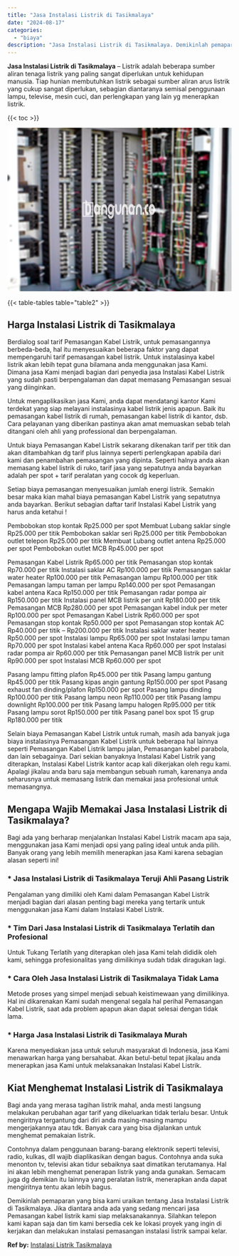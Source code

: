 ```yaml
---
title: "Jasa Instalasi Listrik di Tasikmalaya"
date: "2024-08-17"
categories: 
  - "biaya"
description: "Jasa Instalasi Listrik di Tasikmalaya. Demikinlah pemaparan yang bisa kami uraikan tentang Jasa Instalasi Listrik di Tasikmalaya. Jika diantara anda ada yang..."
---
```


**Jasa Instalasi Listrik di Tasikmalaya** – Listrik adalah beberapa sumber aliran tenaga listrik yang paling sangat diperlukan untuk kehidupan manusia. Tiap hunian membutuhkan listrik sebagai sumber aliran arus listrik yang cukup sangat diperlukan, sebagian diantaranya semisal penggunaan lampu, televise, mesin cuci, dan perlengkapan yang lain yg menerapkan listrik.

{{< toc >}}

![Jasa Instalasi Listrik di Tasikmalaya](/images/instalasi-listrik-murah08.png)

{{< table-tables table="table2" >}}

## Harga Instalasi Listrik di Tasikmalaya

Berdialog soal tarif Pemasangan Kabel Listrik, untuk pemasangannya berbeda-beda, hal itu menyesuaikan beberapa faktor yang dapat mempengaruhi tarif pemasangan kabel listrik. Untuk instalasinya kabel listrik akan lebih tepat guna bilamana anda menggunakan jasa Kami. Dimana jasa Kami menjadi bagian dari penyedia jasa Instalasi Kabel Listrik yang sudah pasti berpengalaman dan dapat memasang Pemasangan sesuai yang diinginkan.

Untuk mengaplikasikan jasa Kami, anda dapat mendatangi kantor Kami terdekat yang siap melayani instalasinya kabel listrik jenis apapun. Baik itu pemasangan kabel listrik di rumah, pemasangan kabel listrik di kantor, dsb. Cara pelayanan yang diberikan pastinya akan amat memuaskan sebab telah ditangani oleh ahli yang professional dan berpengalaman.

Untuk biaya Pemasangan Kabel Listrik sekarang dikenakan tarif per titik dan akan ditambahkan dg tarif plus lainnya seperti perlengkapan apabila dari kami dan penambahan pemasangan yang dipinta. Seperti halnya anda akan memasang kabel listrik di ruko, tarif jasa yang sepatutnya anda bayarkan adalah per spot + tarif peralatan yang cocok dg keperluan.

Setiap biaya pemasangan menyesuaikan jumlah energi listrik. Semakin besar maka kian mahal biaya pemasangan Kabel Listrik yang sepatutnya anda bayarkan. Berikut sebagian daftar tarif Instalasi Kabel Listrik yang harus anda ketahui !

Pembobokan stop kontak Rp25.000 per spot Membuat Lubang saklar single Rp25.000 per titik Pembobokan saklar seri Rp25.000 per titik Pembobokan outlet telepon Rp25.000 per titik Membuat Lubang outlet antena Rp25.000 per spot Pembobokan outlet MCB Rp45.000 per spot

Pemasangan Kabel Listrik Rp65.000 per titik Pemasangan stop kontak Rp70.000 per titik Instalasi saklar AC Rp100.000 per titik Pemasangan saklar water heater Rp100.000 per titik Pemasangan lampu Rp100.000 per titik Pemasangan lampu taman per lampu Rp140.000 per spot Pemasangan kabel antena Kaca Rp150.000 per titik Pemasangan radar pompa air Rp150.000 per titik Instalasi panel MCB listrik per unit Rp180.000 per titik Pemasangan MCB Rp280.000 per spot Pemasangan kabel induk per meter Rp100.000 per spot Pemasangan Kabel Listrik Rp60.000 per spot Pemasangan stop kontak Rp50.000 per spot Pemasangan stop kontak AC Rp40.000 per titik – Rp200.000 per titik Instalasi saklar water heater Rp50.000 per spot Instalasi lampu Rp65.000 per spot Instalasi lampu taman Rp70.000 per spot Instalasi kabel antena Kaca Rp60.000 per spot Instalasi radar pompa air Rp60.000 per titik Pemasangan panel MCB listrik per unit Rp90.000 per spot Instalasi MCB Rp60.000 per spot

Pasang lampu fitting plafon Rp45.000 per titik Pasang lampu gantung Rp45.000 per titik Pasang kipas angin gantung Rp150.000 per spot Pasang exhaust fan dinding/plafon Rp150.000 per spot Pasang lampu dinding Rp100.000 per titik Pasang lampu neon Rp110.000 per titik Pasang lampu downlight Rp100.000 per titik Pasang lampu halogen Rp95.000 per titik Pasang lampu sorot Rp150.000 per titik Pasang panel box spot 15 grup Rp180.000 per titik

Selain biaya Pemasangan Kabel Listrik untuk rumah, masih ada banyak juga biaya instalasinya Pemasangan Kabel Listrik untuk beberapa hal lainnya seperti Pemasangan Kabel Listrik lampu jalan, Pemasangan kabel parabola, dan lain sebagainya. Dari sekian banyaknya Instalasi Kabel Listrik yang diterapkan, Instalasi Kabel Listrik kantor acap kali dikerjakan oleh regu kami. Apalagi jikalau anda baru saja membangun sebuah rumah, karenanya anda seharusnya untuk memasang listrik dan memakai jasa profesional untuk memasangnya.

## Mengapa Wajib Memakai Jasa Instalasi Listrik di Tasikmalaya?

Bagi ada yang berharap menjalankan Instalasi Kabel Listrik macam apa saja, menggunakan jasa Kami menjadi opsi yang paling ideal untuk anda pilih. Banyak orang yang lebih memilih menerapkan jasa Kami karena sebagian alasan seperti ini!

### \* Jasa Instalasi Listrik di Tasikmalaya Teruji Ahli Pasang Listrik

Pengalaman yang dimiliki oleh Kami dalam Pemasangan Kabel Listrik menjadi bagian dari alasan penting bagi mereka yang tertarik untuk menggunakan jasa Kami dalam Instalasi Kabel Listrik.

### \* Tim Dari Jasa Instalasi Listrik di Tasikmalaya Terlatih dan Profesional

Untuk Tukang Terlatih yang diterapkan oleh jasa Kami telah dididik oleh kami, sehingga profesionalitas yang dimilikinya sudah tidak diragukan lagi.

### \* Cara Oleh Jasa Instalasi Listrik di Tasikmalaya Tidak Lama

Metode proses yang simpel menjadi sebuah keistimewaan yang dimilikinya. Hal ini dikarenakan Kami sudah mengenal segala hal perihal Pemasangan Kabel Listrik, saat ada problem apapun akan dapat selesai dengan tidak lama.

### \* Harga Jasa Instalasi Listrik di Tasikmalaya Murah

Karena menyediakan jasa untuk seluruh masyarakat di Indonesia, jasa Kami menawarkan harga yang bersahabat. Akan betul-betul tepat jikalau anda menerapkan jasa Kami untuk melaksanakan Instalasi Kabel Listrik.

## Kiat Menghemat Instalasi Listrik di Tasikmalaya


Bagi anda yang merasa tagihan listrik mahal, anda mesti langsung melakukan perubahan agar tarif yang dikeluarkan tidak terlalu besar. Untuk mengiritnya tergantung dari diri anda masing-masing mampu mengerjakannya atau tdk. Banyak cara yang bisa dijalankan untuk menghemat pemakaian listrik.

Contohnya dalam penggunaan barang-barang elektronik seperti televisi, radio, kulkas, dll wajib diaplikasikan dengan bagus. Contohnya anda suka menonton tv, televisi akan tidur sebaiknya saat dimatikan terutamanya. Hal ini akan lebih menghemat penerapan listrik yang anda gunakan. Semacam juga dg demikian itu lainnya yang peralatan listrik, menerapkan anda dapat mengiritnya tentu akan lebih bagus.

Demikinlah pemaparan yang bisa kami uraikan tentang Jasa Instalasi Listrik di Tasikmalaya. Jika diantara anda ada yang sedang mencari jasa Pemasangan kabel listrik kami siap melaksanakannya. Silahkan telepon kami kapan saja dan tim kami bersedia cek ke lokasi proyek yang ingin di kerjakan dan melakukan instalasi pemasangan instalasi listrik sampai kelar.

**Ref by:** [Instalasi Listrik Tasikmalaya](https://id.wikipedia.org/wiki/Instalasi)
